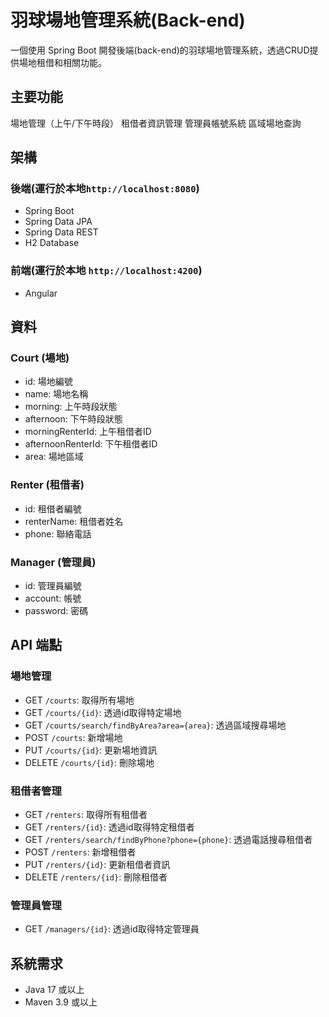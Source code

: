 # 羽球場地管理系統(Back-end)
一個使用 Spring Boot 開發後端(back-end)的羽球場地管理系統，透過CRUD提供場地租借和相關功能。

## 主要功能

場地管理（上午/下午時段）
租借者資訊管理
管理員帳號系統
區域場地查詢

## 架構

### 後端(運行於本地`http://localhost:8080`)
- Spring Boot
- Spring Data JPA
- Spring Data REST
- H2 Database

### 前端(運行於本地 `http://localhost:4200`)
- Angular 

## 資料

### Court (場地)
- id: 場地編號
- name: 場地名稱
- morning: 上午時段狀態
- afternoon: 下午時段狀態
- morningRenterId: 上午租借者ID
- afternoonRenterId: 下午租借者ID
- area: 場地區域

### Renter (租借者)
- id: 租借者編號
- renterName: 租借者姓名
- phone: 聯絡電話

### Manager (管理員)
- id: 管理員編號
- account: 帳號
- password: 密碼


## API 端點

### 場地管理
- GET `/courts`: 取得所有場地
- GET `/courts/{id}`: 透過id取得特定場地
- GET `/courts/search/findByArea?area={area}`: 透過區域搜尋場地
- POST `/courts`: 新增場地
- PUT `/courts/{id}`: 更新場地資訊
- DELETE `/courts/{id}`: 刪除場地

### 租借者管理
- GET `/renters`: 取得所有租借者
- GET `/renters/{id}`: 透過id取得特定租借者
- GET `/renters/search/findByPhone?phone={phone}`: 透過電話搜尋租借者
- POST `/renters`: 新增租借者
- PUT `/renters/{id}`: 更新租借者資訊
- DELETE `/renters/{id}`: 刪除租借者

### 管理員管理
- GET `/managers/{id}`: 透過id取得特定管理員
  
## 系統需求
- Java 17 或以上
- Maven 3.9 或以上
